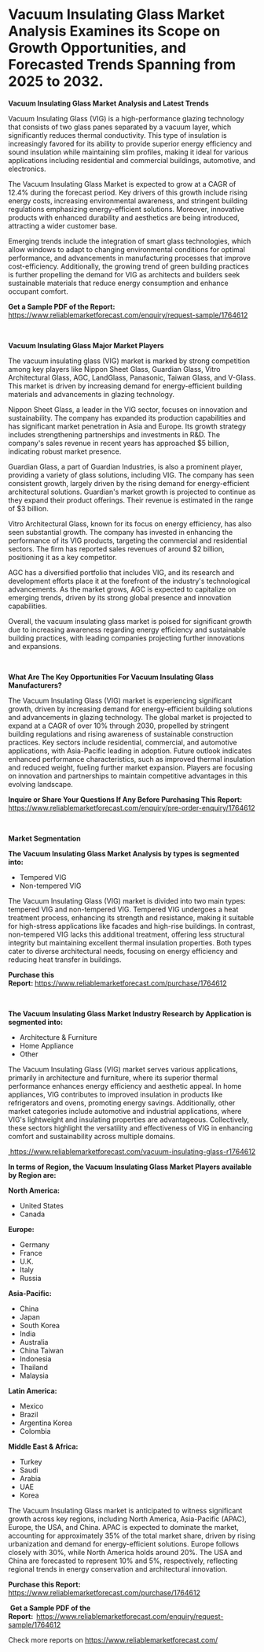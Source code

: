 <p><h1>Vacuum Insulating Glass Market Analysis Examines its Scope on Growth Opportunities, and Forecasted Trends Spanning from 2025 to 2032.</h1></p><p><strong>Vacuum Insulating Glass Market Analysis and Latest Trends</strong></p>
<p><p>Vacuum Insulating Glass (VIG) is a high-performance glazing technology that consists of two glass panes separated by a vacuum layer, which significantly reduces thermal conductivity. This type of insulation is increasingly favored for its ability to provide superior energy efficiency and sound insulation while maintaining slim profiles, making it ideal for various applications including residential and commercial buildings, automotive, and electronics.</p><p>The Vacuum Insulating Glass Market is expected to grow at a CAGR of 12.4% during the forecast period. Key drivers of this growth include rising energy costs, increasing environmental awareness, and stringent building regulations emphasizing energy-efficient solutions. Moreover, innovative products with enhanced durability and aesthetics are being introduced, attracting a wider customer base. </p><p>Emerging trends include the integration of smart glass technologies, which allow windows to adapt to changing environmental conditions for optimal performance, and advancements in manufacturing processes that improve cost-efficiency. Additionally, the growing trend of green building practices is further propelling the demand for VIG as architects and builders seek sustainable materials that reduce energy consumption and enhance occupant comfort.</p></p>
<p><strong>Get a Sample PDF of the Report:&nbsp;</strong> <a href="https://www.reliablemarketforecast.com/enquiry/request-sample/1764612?utm_campaign=2144&utm_medium=2&utm_source=Github&utm_content=ia&utm_term=30012025&utm_id=vacuum-insulating-glass">https://www.reliablemarketforecast.com/enquiry/request-sample/1764612</a></p>
<p>&nbsp;</p>
<p><strong>Vacuum Insulating Glass Major Market Players</strong></p>
<p><p>The vacuum insulating glass (VIG) market is marked by strong competition among key players like Nippon Sheet Glass, Guardian Glass, Vitro Architectural Glass, AGC, LandGlass, Panasonic, Taiwan Glass, and V-Glass. This market is driven by increasing demand for energy-efficient building materials and advancements in glazing technology.</p><p>Nippon Sheet Glass, a leader in the VIG sector, focuses on innovation and sustainability. The company has expanded its production capabilities and has significant market penetration in Asia and Europe. Its growth strategy includes strengthening partnerships and investments in R&D. The company's sales revenue in recent years has approached $5 billion, indicating robust market presence.</p><p>Guardian Glass, a part of Guardian Industries, is also a prominent player, providing a variety of glass solutions, including VIG. The company has seen consistent growth, largely driven by the rising demand for energy-efficient architectural solutions. Guardian's market growth is projected to continue as they expand their product offerings. Their revenue is estimated in the range of $3 billion.</p><p>Vitro Architectural Glass, known for its focus on energy efficiency, has also seen substantial growth. The company has invested in enhancing the performance of its VIG products, targeting the commercial and residential sectors. The firm has reported sales revenues of around $2 billion, positioning it as a key competitor.</p><p>AGC has a diversified portfolio that includes VIG, and its research and development efforts place it at the forefront of the industry's technological advancements. As the market grows, AGC is expected to capitalize on emerging trends, driven by its strong global presence and innovation capabilities.</p><p>Overall, the vacuum insulating glass market is poised for significant growth due to increasing awareness regarding energy efficiency and sustainable building practices, with leading companies projecting further innovations and expansions.</p></p>
<p>&nbsp;</p>
<p><strong>What Are The Key Opportunities For Vacuum Insulating Glass Manufacturers?</strong></p>
<p><p>The Vacuum Insulating Glass (VIG) market is experiencing significant growth, driven by increasing demand for energy-efficient building solutions and advancements in glazing technology. The global market is projected to expand at a CAGR of over 10% through 2030, propelled by stringent building regulations and rising awareness of sustainable construction practices. Key sectors include residential, commercial, and automotive applications, with Asia-Pacific leading in adoption. Future outlook indicates enhanced performance characteristics, such as improved thermal insulation and reduced weight, fueling further market expansion. Players are focusing on innovation and partnerships to maintain competitive advantages in this evolving landscape.</p></p>
<p><strong>Inquire or Share Your Questions If Any Before Purchasing This Report:</strong> <a href="https://www.reliablemarketforecast.com/enquiry/pre-order-enquiry/1764612?utm_campaign=2144&utm_medium=2&utm_source=Github&utm_content=ia&utm_term=30012025&utm_id=vacuum-insulating-glass">https://www.reliablemarketforecast.com/enquiry/pre-order-enquiry/1764612</a></p>
<p>&nbsp;</p>
<p><strong>Market Segmentation</strong></p>
<p><strong>The Vacuum Insulating Glass Market Analysis by types is segmented into:</strong></p>
<p><ul><li>Tempered VIG</li><li>Non-tempered VIG</li></ul></p>
<p><p>The Vacuum Insulating Glass (VIG) market is divided into two main types: tempered VIG and non-tempered VIG. Tempered VIG undergoes a heat treatment process, enhancing its strength and resistance, making it suitable for high-stress applications like facades and high-rise buildings. In contrast, non-tempered VIG lacks this additional treatment, offering less structural integrity but maintaining excellent thermal insulation properties. Both types cater to diverse architectural needs, focusing on energy efficiency and reducing heat transfer in buildings.</p></p>
<p><strong>Purchase this Report:&nbsp;</strong><a href="https://www.reliablemarketforecast.com/purchase/1764612?utm_campaign=2144&utm_medium=2&utm_source=Github&utm_content=ia&utm_term=30012025&utm_id=vacuum-insulating-glass">https://www.reliablemarketforecast.com/purchase/1764612</a></p>
<p>&nbsp;</p>
<p><strong>The Vacuum Insulating Glass Market Industry Research by Application is segmented into:</strong></p>
<p><ul><li>Architecture & Furniture</li><li>Home Appliance</li><li>Other</li></ul></p>
<p><p>The Vacuum Insulating Glass (VIG) market serves various applications, primarily in architecture and furniture, where its superior thermal performance enhances energy efficiency and aesthetic appeal. In home appliances, VIG contributes to improved insulation in products like refrigerators and ovens, promoting energy savings. Additionally, other market categories include automotive and industrial applications, where VIG's lightweight and insulating properties are advantageous. Collectively, these sectors highlight the versatility and effectiveness of VIG in enhancing comfort and sustainability across multiple domains.</p></p>
<p><a href="https://www.reliablemarketforecast.com/vacuum-insulating-glass-r1764612?utm_campaign=2144&utm_medium=2&utm_source=Github&utm_content=ia&utm_term=30012025&utm_id=vacuum-insulating-glass">&nbsp;https://www.reliablemarketforecast.com/vacuum-insulating-glass-r1764612</a></p>
<p><strong>In terms of Region, the Vacuum Insulating Glass Market Players available by Region are:</strong></p>
<p>
    <p> <strong> North America: </strong>
        <ul>
            <li>United States</li>
            <li>Canada</li>
        </ul>
        </p> 
    <p> <strong> Europe: </strong>
        <ul>
            <li>Germany</li>
            <li>France</li>
            <li>U.K.</li>
            <li>Italy</li>
            <li>Russia</li>
        </ul>
        </p> 
    <p> <strong> Asia-Pacific: </strong>
        <ul>
            <li>China</li>
            <li>Japan</li>
            <li>South Korea</li>
            <li>India</li>
            <li>Australia</li>
            <li>China Taiwan</li>
            <li>Indonesia</li>
            <li>Thailand</li>
            <li>Malaysia</li>
        </ul>
        </p> 
    <p> <strong> Latin America: </strong>
        <ul>
            <li>Mexico</li>
            <li>Brazil</li>
            <li>Argentina Korea</li>
            <li>Colombia</li>
        </ul>
        </p> 
    <p> <strong> Middle East & Africa: </strong>
        <ul>
            <li>Turkey</li>
            <li>Saudi</li>
            <li>Arabia</li>
            <li>UAE</li>
            <li>Korea</li>
        </ul>
    </p>
    </p>
<p><p>The Vacuum Insulating Glass market is anticipated to witness significant growth across key regions, including North America, Asia-Pacific (APAC), Europe, the USA, and China. APAC is expected to dominate the market, accounting for approximately 35% of the total market share, driven by rising urbanization and demand for energy-efficient solutions. Europe follows closely with 30%, while North America holds around 20%. The USA and China are forecasted to represent 10% and 5%, respectively, reflecting regional trends in energy conservation and architectural innovation.</p></p>
<p><strong>Purchase this Report: </strong><a href="https://www.reliablemarketforecast.com/purchase/1764612?utm_campaign=2144&utm_medium=2&utm_source=Github&utm_content=ia&utm_term=30012025&utm_id=vacuum-insulating-glass">https://www.reliablemarketforecast.com/purchase/1764612</a></p>
<p>&nbsp;<strong>Get a Sample PDF of the Report:&nbsp;&nbsp;</strong><a href="https://www.reliablemarketforecast.com/enquiry/request-sample/1764612?utm_campaign=2144&utm_medium=2&utm_source=Github&utm_content=ia&utm_term=30012025&utm_id=vacuum-insulating-glass">https://www.reliablemarketforecast.com/enquiry/request-sample/1764612</a></p>
<p><strong></strong></p>
<p>Check more reports on <a href="https://www.reliablemarketforecast.com/?utm_campaign=2144&utm_medium=2&utm_source=Github&utm_content=ia&utm_term=30012025&utm_id=vacuum-insulating-glass">https://www.reliablemarketforecast.com/</a></p>